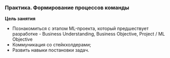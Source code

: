 ### Практика. Формирование процессов команды
**Цель занятия**
* Познакомиться с этапом ML-проекта, который предшествует разработке - Business Understanding, Business Objective, Project / ML Objective
* Коммуникация со стейкхолдерами;
* Развить навыки постановки задач.
